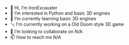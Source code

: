 - 👋 Hi, I’m IronExcavater
- 👀 I’m interested in Python and basic 3D engines
- 🌱 I’m currently learning basic 3D engines
- 🪛 I'm currently working on a Old Doom style 3D game
- 💞️ I’m looking to collaborate on N/A
- 📫 How to reach me N/A
